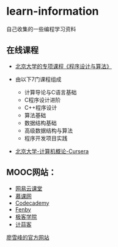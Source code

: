 # learn-information
自己收集的一些编程学习资料
## 在线课程
 - [北京大学的专项课程《程序设计与算法》](https://www.coursera.org/specializations/biancheng-suanfa?utm_source=catalog)

  - 由以下7门课程组成
    -    计算导论与C语言基础
    -    C程序设计进阶
    -    C++程序设计
    -    算法基础
    -    数据结构基础
    -    高级数据结构与算法
    -    程序开发项目实践
- [北京大学-计算机概论-Cursera](https://www.coursera.org/course/pkuic)

## MOOC网站：
  - [网易云课堂](https://www.baidu.com/link?url=_gz5gqaMwtfxnwum22W3pv47thSnbatmb6bVOm-lm9u&wd=&eqid=96bf353b00946c54000000065709da20)
  - [慕课网](https://www.baidu.com/link?url=Yv19-4I9dZrijO9TC4-ejrfqooo-1L3gcpksjbmlPLa&wd=&eqid=f8cb85060086f5bf000000065709da46)
  - [Codecademy](https://www.baidu.com/link?url=XHT4HWJtfUA8M7kLEX2s0sqvoNO4hg3q7RE5PQWFJO08eo2yZsvFVLG_UZve6r3d&wd=&eqid=fd1a56b9009fa2de000000065709da57)
  - [Fenby](https://www.baidu.com/link?url=ub2Xb5P5fBt8HNiwM6KAD6fKgKFkzPqn-RitBVoe3k7&wd=&eqid=fa412a6900b4a1da000000065709da73)
  - [极客学院](https://www.baidu.com/link?url=7nMmbS30pNO1NEvjC8H00dNM-4cuY-_-7qlvWPKms54evhiXs8_EXHgP06QDCvTv&wd=&eqid=ea7f7fe50098db78000000065709dab8)
  - [计蒜客](https://www.baidu.com/link?url=Cx-KIasIbWnDRihQjmCfUQNXWfwJnuX1MPwM9imLpo7l8n4LvEBqTGOkrprkHQg8&wd=&eqid=b99e4fe500940f77000000065709dadf)

[廖雪峰的官方网站](http://www.liaoxuefeng.com/)
